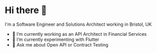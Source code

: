 # Hi there 👋

I'm a Software Engineer and Solutions Architect working in Bristol, UK
- 🔭 I’m currently working as an API Architect in Financial Services
- 🌱 I’m currently experimenting with Flutter
- 💬 Ask me about Open API or Contract Testing
